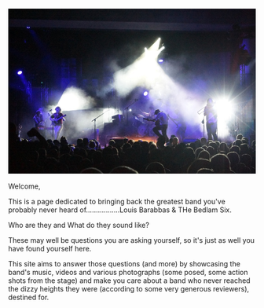 ![Louis Barbbas & The Bedlam Six on stage in Germany](assets/images/bedlam-main-background.jpg)

Welcome,

This is a page dedicated to bringing back the greatest band you've probably never heard of.................Louis Barabbas & THe Bedlam Six.

Who are they and What do they sound like? 

These may well be questions you are asking yourself, so it's just as well you have found yourself here.

This site aims to answer those questions (and more) by showcasing the band's music, videos and various photographs (some posed, some action shots from the stage) and make you care about a band who never reached the dizzy heights they were (according to some very generous reviewers), destined for.


